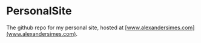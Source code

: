 # PersonalSite
The github repo for my personal site, hosted at [www.alexandersimes.com](www.alexandersimes.com).
